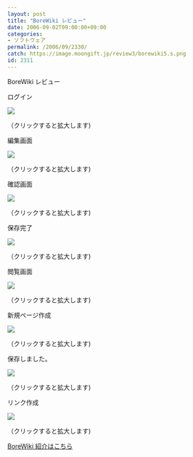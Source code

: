 ```yaml
---
layout: post
title: "BoreWiki レビュー"
date: 2006-09-02T09:00:00+09:00
categories:
- ソフトウェア
permalink: /2006/09/2330/
catch: https://image.moongift.jp/review3/borewiki5.s.png
id: 2311
---
```

BoreWiki レビュー  
<!--more-->

ログイン

  

[![](https://image.moongift.jp/review3/borewiki1.s.png)](https://image.moongift.jp/review3/borewiki1.png)  
  
（クリックすると拡大します)

  

編集画面

  

[![](https://image.moongift.jp/review3/borewiki2.s.png)](https://image.moongift.jp/review3/borewiki2.png)  
  
（クリックすると拡大します)

  

確認画面

  

[![](https://image.moongift.jp/review3/borewiki3.s.png)](https://image.moongift.jp/review3/borewiki3.png)  
  
（クリックすると拡大します)

  

保存完了

  

[![](https://image.moongift.jp/review3/borewiki4.s.png)](https://image.moongift.jp/review3/borewiki4.png)  
  
（クリックすると拡大します)

  

閲覧画面

  

[![](https://image.moongift.jp/review3/borewiki5.s.png)](https://image.moongift.jp/review3/borewiki5.png)  
  
（クリックすると拡大します)

  

新規ページ作成

  

[![](https://image.moongift.jp/review3/borewiki6.s.png)](https://image.moongift.jp/review3/borewiki6.png)  
  
（クリックすると拡大します)

  

保存しました。

  

[![](https://image.moongift.jp/review3/borewiki7.s.png)](https://image.moongift.jp/review3/borewiki7.png)  
  
（クリックすると拡大します)

  

リンク作成

  

[![](https://image.moongift.jp/review3/borewiki8.s.png)](https://image.moongift.jp/review3/borewiki8.png)  
  
（クリックすると拡大します)

  

[BoreWiki 紹介はこちら](http://oss.moongift.jp/intro/i-2327.html)

